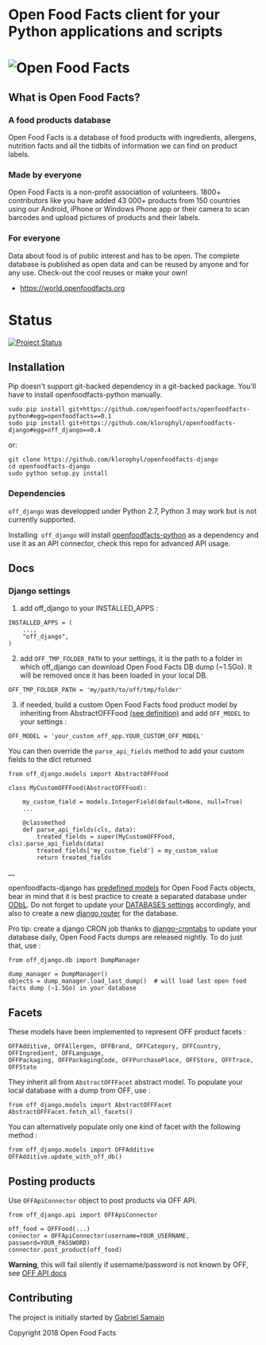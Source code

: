 # Open Food Facts client for your Python applications and scripts
![Open Food Facts](https://static.openfoodfacts.org/images/misc/openfoodfacts-logo-en-178x150.png)
===================================

## What is Open Food Facts?
### A food products database

Open Food Facts is a database of food products with ingredients, allergens, nutrition facts and all the tidbits of information we can find on product labels.

### Made by everyone

Open Food Facts is a non-profit association of volunteers.
1800+ contributors like you have added 43 000+ products from 150 countries using our Android, iPhone or Windows Phone app or their camera to scan barcodes and upload pictures of products and their labels.

### For everyone

Data about food is of public interest and has to be open. The complete database is published as open data and can be reused by anyone and for any use. Check-out the cool reuses or make your own!
- <https://world.openfoodfacts.org>

**Status**
===

[![Project Status](http://opensource.box.com/badges/active.svg)](http://opensource.box.com/badges)


## Installation

Pip doesn't support git-backed dependency in a git-backed package. You'll have to install openfoodfacts-python manually.

```
sudo pip install git+https://github.com/openfoodfacts/openfoodfacts-python#egg=openfoodfacts==0.1
sudo pip install git+https://github.com/klorophyl/openfoodfacts-django#egg=off_django==0.4
```

or:

```
git clone https://github.com/klorophyl/openfoodfacts-django
cd openfoodfacts-django
sudo python setup.py install
```

### Dependencies

`off_django` was developped under Python 2.7, Python 3 may work but is not currently supported.

Installing` off_django` will install [openfoodfacts-python](https://github.com/openfoodfacts/openfoodfacts-python) as a dependency and use it as an API connector, check this repo for advanced API usage.

## Docs

### Django settings

1) add off_django to your INSTALLED_APPS :

```
INSTALLED_APPS = (
    ...,
    "off_django",
)
```

2) add `OFF_TMP_FOLDER_PATH` to your settings, it is the path to a folder in which off_django can download Open Food Facts DB dump (~1.5Go). It will be removed once it has been loaded in your local DB.

```
OFF_TMP_FOLDER_PATH = 'my/path/to/off/tmp/folder'
```

3) if needed, build a custom Open Food Facts food product model by inheriting from AbstractOFFFood [(see definition)](off_django/models.py) and add `OFF_MODEL` to your settings :

```
OFF_MODEL = 'your_custom_off_app.YOUR_CUSTOM_OFF_MODEL'
```

You can then override the `parse_api_fields` method to add your custom fields to the dict returned

```
from off_django.models import AbstractOFFFood

class MyCustomOFFFood(AbstractOFFFood):

    my_custom_field = models.IntegerField(default=None, null=True)
    ...

    @classmethod
    def parse_api_fields(cls, data):
        treated_fields = super(MyCustomOFFFood, cls).parse_api_fields(data)
        treated_fields['my_custom_field'] = my_custom_value
        return treated_fields
```

__

openfoodfacts-django has [predefined models](off_django/models.py) for Open Food Facts objects, bear in mind that it is best practice to create a separated database under [ODbL](https://opendatacommons.org/licenses/odbl/). Do not forget to update your [DATABASES settings](https://docs.djangoproject.com/en/2.0/ref/settings/#databases) accordingly, and also to create a new [django router](https://docs.djangoproject.com/en/2.0/topics/db/multi-db/#database-routers) for the database.

Pro tip: create a django CRON job thanks to [django-crontabs](https://github.com/kraiz/django-crontab) to update your database daily, Open Food Facts dumps are released nightly. To do just that, use :

```
from off_django.db import DumpManager

dump_manager = DumpManager()
objects = dump_manager.load_last_dump()  # will load last open food facts dump (~1.5Go) in your database
```


## Facets

These models have been implemented to represent OFF product facets :

```
OFFAdditive, OFFAllergen, OFFBrand, OFFCategory, OFFCountry, OFFIngredient, OFFLanguage,
OFFPackaging, OFFPackagingCode, OFFPurchasePlace, OFFStore, OFFTrace, OFFState
```

They inherit all from `AbstractOFFFacet` abstract model.
To populate your local database with a dump from OFF, use :

```
from off_django.models import AbstractOFFFacet
AbstractOFFFacet.fetch_all_facets()
```

You can alternatively populate only one kind of facet with the following method :

```
from off_django.models import OFFAdditive
OFFAdditive.update_with_off_db()
```


## Posting products

Use `OFFApiConnector` object to post products via OFF API.

```
from off_django.api import OFFApiConnector

off_food = OFFFood(...)
connector = OFFApiConnector(username=YOUR_USERNAME, password=YOUR_PASSWORD)
connector.post_product(off_food)
```

__Warning__, this will fail silently if username/password is not known by OFF, see [OFF API docs](https://en.wiki.openfoodfacts.org/API/Write)

## Contributing

The project is initially started by [Gabriel Samain](https://github.com/klorophyl)


Copyright 2018 Open Food Facts
